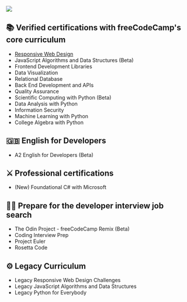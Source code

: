 ![](https://cdn.freecodecamp.org/platform/universal/fcc_meta_1920X1080-indigo.png)

## 📚 Verified certifications with freeCodeCamp's core curriculum
- [Responsive Web Design](https://github.com/BearBoy2003/freeCodeCamp/tree/main/Responsive%20Web%20Design)
- []()JavaScript Algorithms and Data Structures (Beta)
- []()Frontend Development Libraries
- []()Data Visualization
- []()Relational Database
- []()Back End Development and APIs
- []()Quality Assurance
- []()Scientific Computing with Python (Beta)
- []()Data Analysis with Python
- []()Information Security
- []()Machine Learning with Python
- []()College Algebra with Python

## 🇬🇧 English for Developers
- []()A2 English for Developers (Beta)

## ⚔ Professional certifications
- []()(New) Foundational C# with Microsoft

## 👨‍💻 Prepare for the developer interview job search
- []()The Odin Project - freeCodeCamp Remix (Beta)
- []()Coding Interview Prep
- []()Project Euler
- []()Rosetta Code

## ⚙ Legacy Curriculum
- []()Legacy Responsive Web Design Challenges
- []()Legacy JavaScript Algorithms and Data Structures
- []()Legacy Python for Everybody
